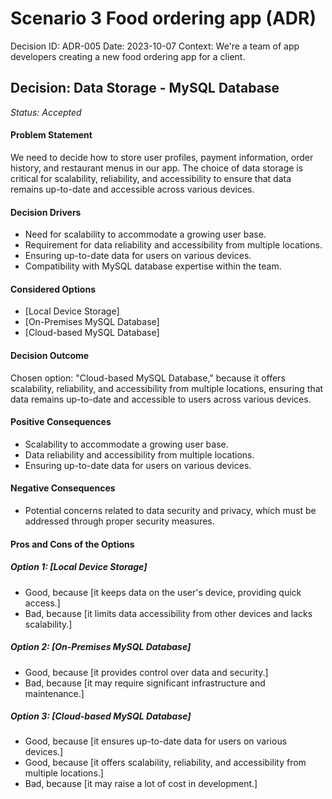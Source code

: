 # Scenario 3 Food ordering app (ADR)

Decision ID: ADR-005
Date: 2023-10-07
Context: We're a team of app developers creating a new food ordering app for a client.

## Decision:  Data Storage - MySQL Database

*Status: Accepted*

#### Problem Statement

We need to decide how to store user profiles, payment information, order history, and restaurant menus in our app. The choice of data storage is critical for scalability, reliability, and accessibility to ensure that data remains up-to-date and accessible across various devices.

####  Decision Drivers 

* Need for scalability to accommodate a growing user base.
* Requirement for data reliability and accessibility from multiple locations.
* Ensuring up-to-date data for users on various devices.
* Compatibility with MySQL database expertise within the team.

####  Considered Options

* [Local Device Storage]
* [On-Premises MySQL Database]
* [Cloud-based MySQL Database]


####  Decision Outcome

Chosen option: "Cloud-based MySQL Database," because it offers scalability, reliability, and accessibility from multiple locations, ensuring that data remains up-to-date and accessible to users across various devices. 

####  Positive Consequences

* Scalability to accommodate a growing user base.
* Data reliability and accessibility from multiple locations.
* Ensuring up-to-date data for users on various devices.


#### Negative Consequences

* Potential concerns related to data security and privacy, which must be addressed through proper security measures.


####  Pros and Cons of the Options

#####  *Option 1: [Local Device Storage]*

* Good, because [it keeps data on the user's device, providing quick access.]
* Bad, because [it limits data accessibility from other devices and lacks scalability.]


#####   *Option 2: [On-Premises MySQL Database]*

* Good, because [it provides control over data and security.]
* Bad, because [it may require significant infrastructure and maintenance.]


#####   *Option 3: [Cloud-based MySQL Database]*

* Good, because [it ensures up-to-date data for users on various devices.]
* Good, because [it offers scalability, reliability, and accessibility from multiple locations.]
* Bad, because [it may raise a lot of cost in development.]



